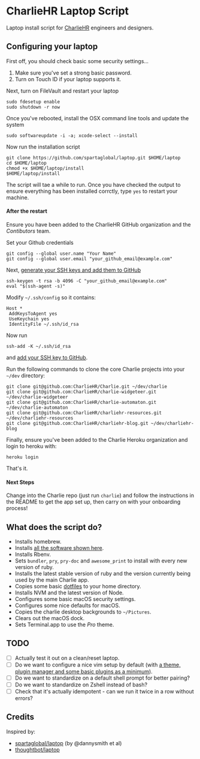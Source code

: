 # CharlieHR Laptop Script

Laptop install script for [CharlieHR](https://www.charliehr.com) engineers and designers.

## Configuring your laptop

First off, you should check basic some security settings...

1. Make sure you've set a strong basic password.
2. Turn on Touch ID if your laptop supports it.

Next, turn on FileVault and restart your laptop

```shell
sudo fdesetup enable
sudo shutdown -r now
```

Once you've rebooted, install the OSX command line tools and update the system

```shell
sudo softwareupdate -i -a; xcode-select --install
```

Now run the installation script

```shell
git clone https://github.com/spartaglobal/laptop.git $HOME/laptop
cd $HOME/laptop
chmod +x $HOME/laptop/install
$HOME/laptop/install
```

The script will tae a while to run. Once you have checked the output to ensure everything has been installed corrctly, type `yes` to restart your machine.

#### After the restart

Ensure you have been added to the CharlieHR GitHub organization and the *Contibutors* team.

Set your Github credentials

```shell
git config --global user.name "Your Name"
git config --global user.email "your_github_email@example.com"
```

Next, [generate your SSH keys and add them to GitHub](https://help.github.com/articles/connecting-to-github-with-ssh/)

```shell
ssh-keygen -t rsa -b 4096 -C "your_github_email@example.com"
eval "$(ssh-agent -s)"
```

Modify `~/.ssh/config` so it contains:

```
Host *
 AddKeysToAgent yes
 UseKeychain yes
 IdentityFile ~/.ssh/id_rsa
```

Now run

```shell
ssh-add -K ~/.ssh/id_rsa
```

and [add your SSH key to GitHub](https://help.github.com/articles/adding-a-new-ssh-key-to-your-github-account).

Run the following commands to clone the core Charlie projects into your `~/dev` directory:

```shell
git clone git@github.com:CharlieHR/Charlie.git ~/dev/charlie
git clone git@github.com:CharlieHR/charlie-widgeteer.git ~/dev/charlie-widgeteer
git clone git@github.com:CharlieHR/charlie-automaton.git ~/dev/charlie-automaton
git clone git@github.com:CharlieHR/charliehr-resources.git ~/dev/charliehr-resources
git clone git@github.com:CharlieHR/charliehr-blog.git ~/dev/charliehr-blog
```

Finally, ensure you've been added to the Charlie Heroku organization and login to heroku with:

```shell
heroku login
```

That's it.

#### Next Steps

Change into the Charlie repo (just run `charlie`) and follow the instructions in the README to get the app set up, then carry on with your onboarding process!

## What does the script do?

* Installs homebrew.
* Installs [all the software shown here](Brewfile).
* Installs Rbenv.
* Sets `bundler`, `pry`, `pry-doc` and `awesome_print` to install with every new version of ruby.
* Installs the latest stable version of ruby and the version currently being used by the main Charlie app.
* Copies some basic [dotfiles](assets/dotfiles) to your home directory.
* Installs NVM and the latest version of Node.
* Configures some basic macOS security settings.
* Configures some nice defaults for macOS.
* Copies the charlie desktop backgrounds to `~/Pictures`.
* Clears out the macOS dock.
* Sets Terminal.app to use the _Pro_ theme.

## TODO

* [ ] Actually test it out on a clean/reset laptop.
* [ ] Do we want to configure a nice vim setup by default (with [a theme, plugin manager and some basic plugins as a minimum](https://github.com/dannysmith/dotfiles/blob/master/vimrc)).
* [ ] Do we want to standardize on a default shell prompt for better pairing?
* [ ] Do we want to standardize on Zshell instead of bash?
* [ ] Check that it's actually idempotent - can we run it twice in a row without errors?

## Credits

Inspired by:

* [spartaglobal/laptop](https://github.com/spartaglobal/laptop) (by @dannysmith et al)
* [thoughtbot/laptop](https://github.com/thoughtbot/laptop)

